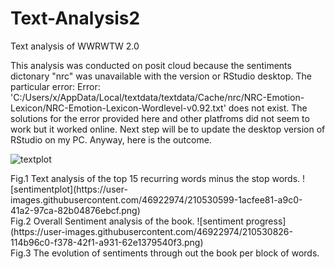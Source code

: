 # Text-Analysis2
Text analysis of WWRWTW 2.0 

This analysis was conducted on posit cloud because the sentiments dictonary "nrc" was unavailable with the version or RStudio desktop.
The particular error:
Error: 'C:/Users/x/AppData/Local/textdata/textdata/Cache/nrc/NRC-Emotion-Lexicon/NRC-Emotion-Lexicon-Wordlevel-v0.92.txt' does not exist.
The solutions for the error provided here and other platfroms did not seem to work but it worked online. Next step will be to update the desktop version of RStudio on my PC.
Anyway, here is the outcome.

![textplot](https://user-images.githubusercontent.com/46922974/210528223-d5d9820d-2fef-4f24-8812-257a9fa63e66.png)
<figcaption>Fig.1 Text analysis of the top 15 recurring words minus the stop words.
![sentimentplot](https://user-images.githubusercontent.com/46922974/210530599-1acfee81-a9c0-41a2-97ca-82b04876ebcf.png)
<figcaption>Fig.2 Overall Sentiment analysis of the book.
![sentiment progress](https://user-images.githubusercontent.com/46922974/210530826-114b96c0-f378-42f1-a931-62e1379540f3.png)
<figcaption>Fig.3 The evolution of sentiments through out the book per block of words.
